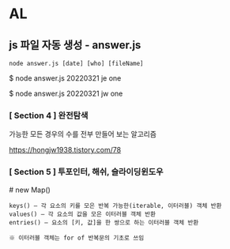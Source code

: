 # AL

## js 파일 자동 생성 - answer.js

`node answer.js [date] [who] [fileName]`

$ node answer.js 20220321 je one

$ node answer.js 20220321 jw one

### [ Section 4 ] 완전탐색

 가능한 모든 경우의 수를 전부 만들어 보는 알고리즘

 https://hongjw1938.tistory.com/78

### [ Section 5 ] 투포인터, 해쉬, 슬라이딩윈도우

\# new Map()

    keys() – 각 요소의 키를 모은 반복 가능한(iterable, 이터러블) 객체 반환
    values() – 각 요소의 값을 모은 이터러블 객체 반환
    entries() – 요소의 [키, 값]을 한 쌍으로 하는 이터러블 객체 반환
    
    ※ 이터러블 객체는 for of 반복문의 기초로 쓰임

